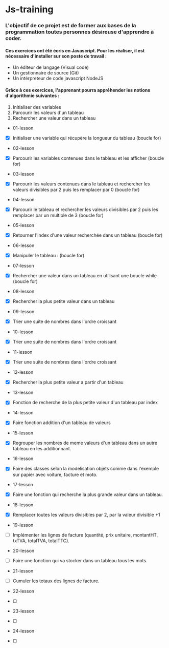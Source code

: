 # Js-training

### L'objectif de ce projet est de former aux bases de la programmation toutes personnes désireuse d'apprendre à coder.

#### Ces exercices ont été écris en Javascript. Pour les réaliser, il est nécessaire d'installer sur son poste de travail :

- Un éditeur de langage (Visual code)
- Un gestionnaire de source (Git)
- Un intérpreteur de code javascript NodeJS

#### Grâce à ces exercices, l'apprenant pourra appréhender les notions d'algorithmie suivantes :

1. Initialiser des variables
2. Parcourir les valeurs d'un tableau
3. Rechercher une valeur dans un tableau


* 01-lesson

- [x] Initialiser une variable qui récupère la longueur du tableau (boucle for)

* 02-lesson

- [x] Parcourir les variables contenues dans le tableau et les afficher (boucle for)

* 03-lesson

- [x] Parcourir les valeurs contenues dans le tableau et rechercher les valeurs divisibles par 2 puis les remplacer par 0 (boucle for)

* 04-lesson
- [x] Parcourir le tableau et rechercher les valeurs divisibles par 2 puis les remplacer par un multiple de 3 (boucle for)

* 05-lesson
- [x] Retourner l'index d'une valeur recherchée dans un tableau (boucle for)

* 06-lesson 
- [x] Manipuler le tableau : (boucle for)

* 07-lesson
- [x] Rechercher une valeur dans un tableau en utilisant une boucle while (boucle for)

* 08-lesson
- [x] Rechercher la plus petite valeur dans un tableau

* 09-lesson
- [x] Trier une suite de nombres dans l'ordre croissant

* 10-lesson
- [x] Trier une suite de nombres dans l'ordre croissant

* 11-lesson
- [x] Trier une suite de nombres dans l'ordre croissant

* 12-lesson
- [x] Rechercher la plus petite valeur a partir d'un tableau

* 13-lesson
- [x] Fonction de recherche de la plus petite valeur d'un tableau par index

* 14-lesson
- [x] Faire fonction addition d'un tableau de valeurs

* 15-lesson
- [x] Regrouper les nombres de meme valeurs d'un tableau dans un autre tableau en les additionnant.

* 16-lesson
- [x] Faire des classes selon la modelisation objets comme dans l'exemple sur papier avec voiture, facture et moto.

* 17-lesson
- [x] Faire une fonction qui recherche la plus grande valeur dans un tableau.

* 18-lesson
- [x] Remplacer toutes les valeurs divisibles par 2, par  la valeur divisible +1

* 19-lesson
- [ ] Implémenter les lignes de facture (quantité, prix unitaire, montantHT, txTVA, totalTVA, totalTTC).

* 20-lesson
- [ ] Faire une fonction qui va stocker dans un tableau tous les mots.

* 21-lesson
- [ ] Cumuler les totaux des lignes  de  facture.

* 22-lesson
- [ ] 

* 23-lesson
- [ ] 

* 24-lesson
- [ ] 